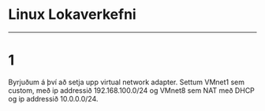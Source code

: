 # Linux Lokaverkefni
---
# 1
Byrjuðum á því að setja upp virtual network adapter. Settum VMnet1 sem custom, með ip addressið 192.168.100.0/24 og VMnet8 sem NAT með DHCP og ip addressið 10.0.0.0/24.


